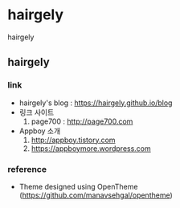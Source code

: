 # hairgely

hairgely

## hairgely

### link

- hairgely's blog : https://hairgely.github.io/blog
- 링크 사이트
	1. page700 : http://page700.com
- Appboy 소개
	1. http://appboy.tistory.com
	2. https://appboymore.wordpress.com

### reference

- Theme designed using OpenTheme (https://github.com/manavsehgal/opentheme)
